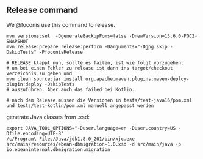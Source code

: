 ## Release command

We @foconis use this command to release.

    mvn versions:set  -DgenerateBackupPoms=false -DnewVersion=13.6.0-FOC2-SNAPSHOT 
    mvn release:prepare release:perform -Darguments="-Dgpg.skip -DskipTests" -PfoconisRelease
    
    # RELEASE klappt nun, sollte es failen, ist wie folgt vorzugehen:
    # um bei einen Fehler zu release ist dann ins target/checkout Verzeichnis zu gehen und
    mvn clean source:jar install org.apache.maven.plugins:maven-deploy-plugin:deploy -DskipTests
    # auszuführen. Aber auch das failed bei Kotlin.

    # nach dem Release müssen die Versionen in tests/test-java16/pom.xml und tests/test-kotlin/pom.xml manuell angepasst werden
    
generate Java classes from .xsd:

    export JAVA_TOOL_OPTIONS="-Duser.language=en -Duser.country=US -Dfile.encoding=UTF-8"
    /c/Program\ Files/Java/jdk1.8.0_201/bin/xjc.exe src/main/resources/ebean-dbmigration-1.0.xsd -d src/main/java -p io.ebeaninternal.dbmigration.migration
